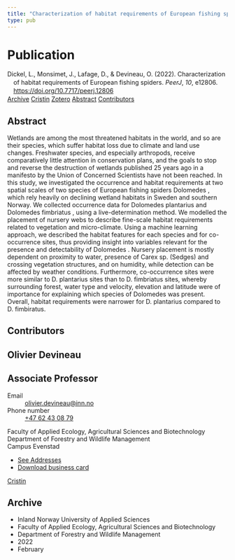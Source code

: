 ```yaml
---
title: "Characterization of habitat requirements of European fishing spiders"
type: pub
---
```

<h1>Publication</h1>
<article id="csl-bib-container-9SQ3IXIK" class="csl-bib-container">
  <div class="csl-bib-body" style="line-height: 1.35; padding-left: 1em; text-indent:-1em;">
  <div class="csl-entry">Dickel, L., Monsimet, J., Lafage, D., &amp; Devineau, O. (2022). Characterization of habitat requirements of European fishing spiders. <i>PeerJ</i>, <i>10</i>, e12806. <a href="https://doi.org/10.7717/peerj.12806">https://doi.org/10.7717/peerj.12806</a></div>
</div>
  <div class="csl-bib-buttons">
    <a href="#taxonomy-article-9SQ3IXIK" class="csl-bib-button">Archive</a>
    <a href="https://app.cristin.no/results/show.jsf?id=1996230" alt="Cristin URL" class="csl-bib-button">Cristin</a>
    <a href="http://zotero.org/groups/5022929/items/9SQ3IXIK" alt="Zotero URL" class="csl-bib-button">Zotero</a>
    <a href="#abstract-article-9SQ3IXIK" class="csl-bib-button">Abstract</a>
    <a href="#contributors-article-9SQ3IXIK" class="csl-bib-button">Contributors</a>
  </div>
  <div id="csl-bib-meta-container-9SQ3IXIK"></div>
</article>
<div id="csl-bib-meta-9SQ3IXIK" class="csl-bib-meta">
  <article id="abstract-article-9SQ3IXIK" class="abstract-article">
    <h1>Abstract</h1>
    Wetlands are among the most threatened habitats in the world, and so are their species, which suffer habitat loss due to climate and land use changes. Freshwater species, and especially arthropods, receive comparatively little attention in conservation plans, and the goals to stop and reverse the destruction of wetlands published 25 years ago in a manifesto by the Union of Concerned Scientists have not been reached. In this study, we investigated the occurrence and habitat requirements at two spatial scales of two species of European fishing spiders Dolomedes , which rely heavily on declining wetland habitats in Sweden and southern Norway. We collected occurrence data for Dolomedes plantarius and Dolomedes fimbriatus , using a live-determination method. We modelled the placement of nursery webs to describe fine-scale habitat requirements related to vegetation and micro-climate. Using a machine learning approach, we described the habitat features for each species and for co-occurrence sites, thus providing insight into variables relevant for the presence and detectability of Dolomedes . Nursery placement is mostly dependent on proximity to water, presence of Carex sp. (Sedges) and crossing vegetation structures, and on humidity, while detection can be affected by weather conditions. Furthermore, co-occurrence sites were more similar to D. plantarius sites than to D. fimbriatus sites, whereby surrounding forest, water type and velocity, elevation and latitude were of importance for explaining which species of Dolomedes was present. Overall, habitat requirements were narrower for D. plantarius compared to D. fimbiratus.
  </article>
  <article id="contributors-article-9SQ3IXIK" class="contributors-article">
    <h1>Contributors</h1>
    <div class="personas">
<div class="vrtx-hinn-person-card">
<div class="photo">
<i class="lar la-user-circle missing-person"></i>
</div>
<div class="info">
<hgroup><h1>Olivier Devineau</h1>
<h2>Associate Professor</h2>
</hgroup><dl>
<dt>Email</dt>
<dd>
<a href="mailto:olivier.devineau@inn.no">olivier.devineau@inn.no</a>
</dd>
<dt>Phone number</dt>
<dd><a href="tel:+4762430879">
+47 62 43 08 79
</a></dd>
</dl>
<p>
Faculty of Applied Ecology, Agricultural Sciences and Biotechnology<br>
Department of Forestry and Wildlife Management<br>
Campus Evenstad
</p>
<ul class="vrtx-hinn-links">
<li><a href="https://www.inn.no/english/find-an-employee/olivier-devineau.html#vrtx-hinn-addresses">See Addresses</a></li>
<li><a href="https://www.inn.no/english/find-an-employee/olivier-devineau.html?vrtx=vcf">Download business card</a></li>
</ul>
</div>
</div>
<a href="https://app.cristin.no/persons/show.jsf?id=598473" alt="Cristin URL" class="personas-cristin">Cristin</a>
</div>
  </article>
  <article id="taxonomy-article-9SQ3IXIK" class="taxonomy-article">
    <h1>Archive</h1>
    <ul>
      <li>Inland Norway University of Applied Sciences</li>
      <li>Faculty of Applied Ecology, Agricultural Sciences and Biotechnology</li>
      <li>Department of Forestry and Wildlife Management</li>
      <li>2022</li>
      <li>February</li>
    </ul>
  </article>
</div>
